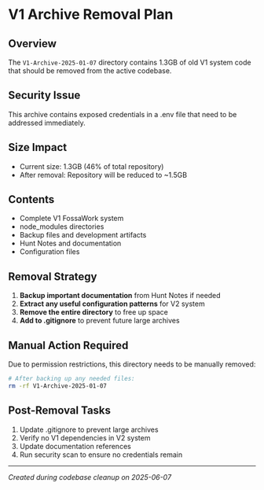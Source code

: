 # V1 Archive Removal Plan

## Overview
The `V1-Archive-2025-01-07` directory contains 1.3GB of old V1 system code that should be removed from the active codebase.

## Security Issue
This archive contains exposed credentials in a .env file that need to be addressed immediately.

## Size Impact
- Current size: 1.3GB (46% of total repository)
- After removal: Repository will be reduced to ~1.5GB

## Contents
- Complete V1 FossaWork system
- node_modules directories
- Backup files and development artifacts
- Hunt Notes and documentation
- Configuration files

## Removal Strategy
1. **Backup important documentation** from Hunt Notes if needed
2. **Extract any useful configuration patterns** for V2 system
3. **Remove the entire directory** to free up space
4. **Add to .gitignore** to prevent future large archives

## Manual Action Required
Due to permission restrictions, this directory needs to be manually removed:

```bash
# After backing up any needed files:
rm -rf V1-Archive-2025-01-07
```

## Post-Removal Tasks
1. Update .gitignore to prevent large archives
2. Verify no V1 dependencies in V2 system
3. Update documentation references
4. Run security scan to ensure no credentials remain

---
*Created during codebase cleanup on 2025-06-07*